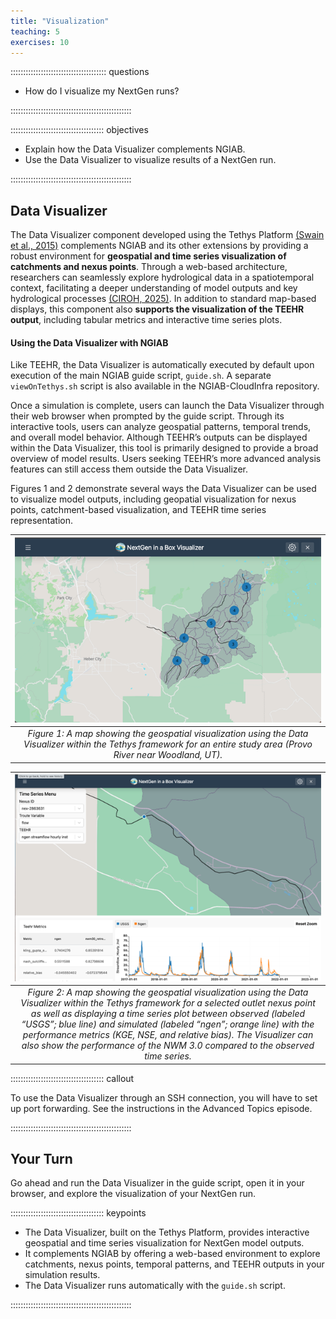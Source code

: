 ```yaml
---
title: "Visualization"
teaching: 5
exercises: 10
---
```


:::::::::::::::::::::::::::::::::::::: questions 

- How do I visualize my NextGen runs?

::::::::::::::::::::::::::::::::::::::::::::::::

::::::::::::::::::::::::::::::::::::: objectives

- Explain how the Data Visualizer complements NGIAB.
- Use the Data Visualizer to visualize results of a NextGen run.

::::::::::::::::::::::::::::::::::::::::::::::::

## Data Visualizer

The Data Visualizer component developed using the Tethys Platform [(Swain et al., 2015)](https://doi.org/10.1016/j.envsoft.2015.01.014) complements NGIAB and its other extensions by providing a robust environment for **geospatial and time series visualization of catchments and nexus points**. Through a web-based architecture, researchers can seamlessly explore hydrological data in a spatiotemporal context, facilitating a deeper understanding of model outputs and key hydrological processes [(CIROH, 2025)](https://github.com/CIROH-UA/ngiab-client). In addition to standard map-based displays, this component also **supports the visualization of the TEEHR output**, including tabular metrics and interactive time series plots.

#### Using the Data Visualizer with NGIAB

Like TEEHR, the Data Visualizer is automatically executed by default upon execution of the main NGIAB guide script, `guide.sh`. A separate `viewOnTethys.sh` script is also available in the NGIAB-CloudInfra repository.

Once a simulation is complete, users can launch the Data Visualizer through their web browser when prompted by the guide script. Through its interactive tools, users can analyze geospatial patterns, temporal trends, and overall model behavior. Although TEEHR’s outputs can be displayed within the Data Visualizer, this tool is primarily designed to provide a broad overview of model results. Users seeking TEEHR’s more advanced analysis features can still access them outside the Data Visualizer.

Figures 1 and 2 demonstrate several ways the Data Visualizer can be used to visualize model outputs, including geopatial visualization for nexus points, catchment-based visualization, and TEEHR time series representation.

| ![Figure 1](images/fig6-1.png) |
| :--: |
| *Figure 1: A map showing the geospatial visualization using the Data Visualizer within the Tethys framework for an entire study area (Provo River near Woodland, UT).* |

| ![alt text](images/fig1-5.png) |
| :--: |
| *Figure 2: A map showing the geospatial visualization using the Data Visualizer within the Tethys framework for a selected outlet nexus point as well as displaying a time series plot between observed (labeled “USGS”; blue line) and simulated (labeled “ngen”; orange line) with the performance metrics (KGE, NSE, and relative bias). The Visualizer can also show the performance of the NWM 3.0 compared to the observed time series.* |

::::::::::::::::::::::::::::::::::::: callout

To use the Data Visualizer through an SSH connection, you will have to set up port forwarding. See the instructions in the Advanced Topics episode.

::::::::::::::::::::::::::::::::::::::::::::::::

## Your Turn

Go ahead and run the Data Visualizer in the guide script, open it in your browser, and explore the visualization of your NextGen run.

::::::::::::::::::::::::::::::::::::: keypoints 

- The Data Visualizer, built on the Tethys Platform, provides interactive geospatial and time series visualization for NextGen model outputs.
- It complements NGIAB by offering a web-based environment to explore catchments, nexus points, temporal patterns, and TEEHR outputs in your simulation results.
- The Data Visualizer runs automatically with the `guide.sh` script.

::::::::::::::::::::::::::::::::::::::::::::::::

[r-markdown]: https://rmarkdown.rstudio.com/
